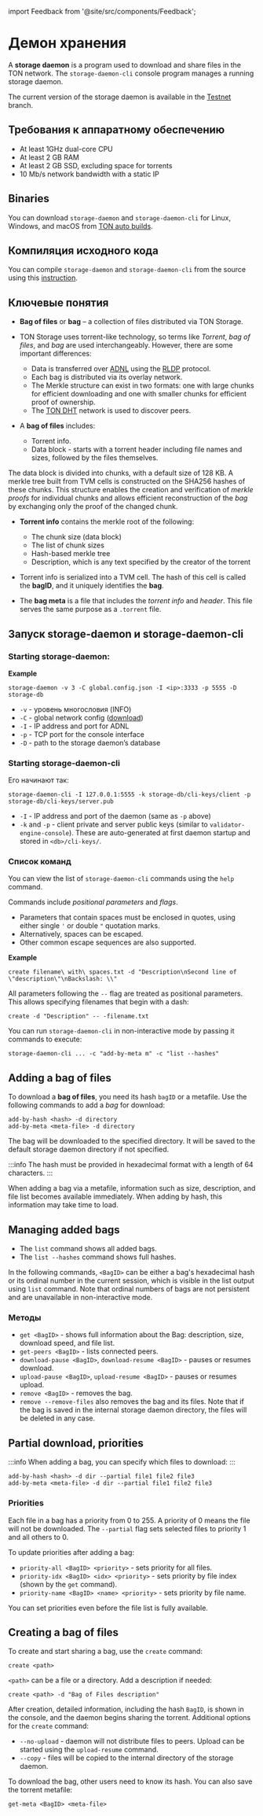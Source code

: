 import Feedback from '@site/src/components/Feedback';

# Демон хранения

A **storage daemon** is a program used to download and share files in the TON network. The `storage-daemon-cli` console program manages a running storage daemon.

The current version of the storage daemon is available in the [Testnet](https://github.com/ton-blockchain/ton/tree/testnet) branch.

## Требования к аппаратному обеспечению

- At least 1GHz dual-core CPU
- At least 2 GB RAM
- At least 2 GB SSD, excluding space for torrents
- 10 Mb/s network bandwidth with a static IP

## Binaries

You can download `storage-daemon` and `storage-daemon-cli` for Linux, Windows, and macOS from [TON auto builds](https://github.com/ton-blockchain/ton/releases/latest).

## Компиляция исходного кода

You can compile `storage-daemon` and `storage-daemon-cli` from the source using this [instruction](/v3/guidelines/smart-contracts/howto/compile/compilation-instructions#storage-daemon).

## Ключевые понятия

- **Bag of files** or **bag** – a collection of files distributed via TON Storage.

- TON Storage uses torrent-like technology, so terms like _Torrent_, _bag of files_, and _bag_ are used interchangeably. However, there are some important differences:
  - Data is transferred over [ADNL](/v3/documentation/network/protocols/adnl/overview) using the [RLDP](/v3/documentation/network/protocols/rldp) protocol.
  - Each bag is distributed via its overlay network.
  - The Merkle structure can exist in two formats: one with large chunks for efficient downloading and one with smaller chunks for efficient proof of ownership.
  - The [TON DHT](/v3/documentation/network/protocols/dht/ton-dht) network is used to discover peers.

- A **bag of files** includes:
  - Torrent info.
  - Data block - starts with a torrent header including file names and sizes, followed by the files themselves.

The data block is divided into chunks, with a default size of 128 KB. A merkle tree built from TVM cells is constructed on the SHA256 hashes of these chunks. This structure enables the creation and verification of _merkle proofs_ for individual chunks and allows efficient reconstruction of the _bag_ by exchanging only the proof of the changed chunk.

- **Torrent info** contains the merkle root of the following:
  - The chunk size (data block)
  - The list of chunk sizes
  - Hash-based merkle tree
  - Description, which is any text specified by the creator of the torrent

- Torrent info is serialized into a TVM cell. The hash of this cell is called the **bagID**, and it uniquely identifies the **bag**.

- The **bag meta** is a file that includes the _torrent info_ and _header_. This file serves the same purpose as a `.torrent` file.

## Запуск storage-daemon и storage-daemon-cli

### Starting storage-daemon:

**Example**

`storage-daemon -v 3 -C global.config.json -I <ip>:3333 -p 5555 -D storage-db`

- `-v` - уровень многословия (INFO)
- `-C` - global network config ([download](/v3/guidelines/smart-contracts/howto/compile/compilation-instructions#download-global-config))
- `-I` - IP address and port for ADNL
- `-p` - TCP port for the console interface
- `-D` - path to the storage daemon’s database

### Starting storage-daemon-cli

Его начинают так:

```
storage-daemon-cli -I 127.0.0.1:5555 -k storage-db/cli-keys/client -p storage-db/cli-keys/server.pub
```

- `-I` - IP address and port of the daemon (same as `-p` above)
- `-k` and `-p` - client private and server public keys (similar to `validator-engine-console`). These are auto-generated at first daemon startup and stored in `<db>/cli-keys/`.

### Список команд

You can view the list of `storage-daemon-cli` commands using the `help` command.

Commands include _positional parameters_ and _flags_.

- Parameters that contain spaces must be enclosed in quotes, using either single `'` or double `"` quotation marks.
- Alternatively, spaces can be escaped.
- Other common escape sequences are also supported.

**Example**

```
create filename\ with\ spaces.txt -d "Description\nSecond line of \"description\"\nBackslash: \\"
```

All parameters following the `--` flag are treated as positional parameters. This allows specifying filenames that begin with a dash:

```
create -d "Description" -- -filename.txt
```

You can run `storage-daemon-cli` in non-interactive mode by passing it commands to execute:

```
storage-daemon-cli ... -c "add-by-meta m" -c "list --hashes"
```

## Adding a bag of files

To download a **bag of files**, you need its hash `bagID` or a metafile. Use the following commands to add a _bag_ for download:

```
add-by-hash <hash> -d directory
add-by-meta <meta-file> -d directory
```

The bag will be downloaded to the specified directory. It will be saved to the default storage daemon directory if not specified.

:::info
The hash must be provided in hexadecimal format with a length of 64 characters.
:::

When adding a bag via a metafile, information such as size, description, and file list becomes available immediately. When adding by hash, this information may take time to load.

## Managing added bags

- The `list` command shows all added bags.
- The `list --hashes` command shows full hashes.

In the following commands, `<BagID>` can be either a bag's hexadecimal hash or its ordinal number in the current session, which is visible in the list output using `list` command. Note that ordinal numbers of bags are not persistent and are unavailable in non-interactive mode.

### Методы

- `get <BagID>` - shows full information about the Bag: description, size, download speed, and file list.
- `get-peers <BagID>` - lists connected peers.
- `download-pause <BagID>`, `download-resume <BagID>` - pauses or resumes download.
- `upload-pause <BagID>`, `upload-resume <BagID>` - pauses or resumes upload.
- `remove <BagID>` - removes the bag.
- `remove --remove-files` also removes the bag and its files. Note that if the bag is saved in the internal storage daemon directory, the files will be deleted in any case.

## Partial download, priorities

:::info
When adding a bag, you can specify which files to download:
:::

```
add-by-hash <hash> -d dir --partial file1 file2 file3
add-by-meta <meta-file> -d dir --partial file1 file2 file3
```

### Priorities

Each file in a bag has a priority from 0 to 255. A priority of 0 means the file will not be downloaded. The `--partial` flag sets selected files to priority 1 and all others to 0.

To update priorities after adding a bag:

- `priority-all <BagID> <priority>` - sets priority for all files.
- `priority-idx <BagID> <idx> <priority>` - sets priority by file index (shown by the `get` command).
- `priority-name <BagID> <name> <priority>` - sets priority by file name.

You can set priorities even before the file list is fully available.

## Creating a bag of files

To create and start sharing a bag, use the `create` command:

```
create <path>
```

`<path>` can be a file or a directory. Add a description if needed:

```
create <path> -d "Bag of Files description"
```

After creation, detailed information, including the hash `BagID`, is shown in the console, and the daemon begins sharing the torrent.
Additional options for the `create` command:

- `--no-upload` - daemon will not distribute files to peers. Upload can be started using the `upload-resume` command.
- `--copy` - files will be copied to the internal directory of the storage daemon.

To download the bag, other users need to know its hash. You can also save the torrent metafile:

```
get-meta <BagID> <meta-file>
```

<Feedback />

